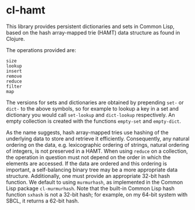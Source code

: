 cl-hamt
=======

This library provides persistent dictionaries and sets in Common Lisp, based on the hash array-mapped trie (HAMT) data structure as found in Clojure.

The operations provided are:
```
size
lookup
insert
remove
reduce
filter
map
```
The versions for sets and dictionaries are obtained by prepending `set-` or `dict-` to the above symbols, so for example to lookup a key in a set and dictionary you would call `set-lookup` and `dict-lookup` respectively.
An empty collection is created with the functions `empty-set` and `empty-dict`.

As the name suggests, hash array-mapped tries use hashing of the underlying data to store and retrieve it efficiently.
Consequently, any natural ordering on the data, e.g. lexicographic ordering of strings, natural ordering of integers, is not preserved in a HAMT.
When using `reduce` on a collection, the operation in question must not depend on the order in which the elements are accessed.
If the data are ordered and this ordering is important, a self-balancing binary tree may be a more appropriate data structure.
Additionally, one must provide an appropriate 32-bit hash function.
We default to using `murmurhash`, as implemented in the Common Lisp package `cl-murmurhash`.
Note that the built-in Common Lisp hash function `sxhash` is not a 32-bit hash; for example, on my 64-bit system with SBCL, it returns a 62-bit hash.
